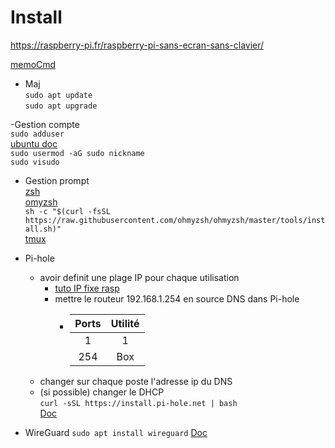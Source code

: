 # Install

https://raspberry-pi.fr/raspberry-pi-sans-ecran-sans-clavier/

[memoCmd](https://fr.wikipedia.org/wiki/Commandes_Unix)
- Maj  
  ``sudo apt update``  
  ``sudo apt upgrade``  

-Gestion compte  
  ``sudo adduser``  
  [ubuntu doc](https://doc.ubuntu-fr.org/adduser)  
  ``sudo usermod -aG sudo nickname``  
  ``sudo visudo``

- Gestion prompt  
  [zsh]()  
  [omyzsh](https://github.com/ohmyzsh/ohmyzsh/wiki/Cheatsheet)  
  ``sh -c "$(curl -fsSL https://raw.githubusercontent.com/ohmyzsh/ohmyzsh/master/tools/install.sh)"``  
  [tmux](https://github.com/tmux/tmux/wiki)

- Pi-hole  
  - avoir definit une plage IP pour chaque utilisation
    - [tuto IP fixe rasp](https://raspberry-pi.fr/ip-locale-fixe/)
    - mettre le routeur 192.168.1.254 en source DNS dans Pi-hole
      - |  Ports   |  Utilité |  
        |  :----:  |  :----:  |  
        |    1     |    1     |
        |   254    |   Box    |
  - changer sur chaque poste l'adresse ip du DNS
  - (si possible) changer le DHCP  
  ``curl -sSL https://install.pi-hole.net | bash``  
  [Doc](https://docs.pi-hole.net/)
  
- WireGuard
  ``sudo apt install wireguard``
  [Doc](https://www.wireguard.com/)
